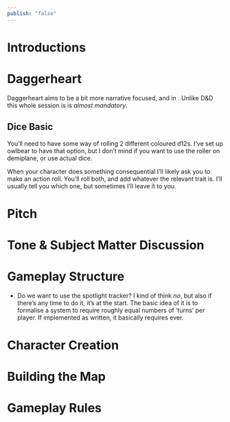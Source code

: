 ```yaml
---
publish: "false"
---
```


# Introductions
# Daggerheart
Daggerheart aims to be a bit more narrative focused, and in . Unlike D&D this whole session is is *almost mandatory*.
## Dice Basic
You’ll need to have some way of rolling 2 different coloured d12s. I’ve set up owlbear to have that option, but I don’t mind if you want to use the roller on demiplane, or use actual dice.

When your character does something consequential I’ll likely ask you to make an action roll. You’ll roll both, and add whatever the relevant trait is. I’ll usually tell you which one, but sometimes I’ll leave it to you.

# Pitch
# Tone & Subject Matter Discussion
# Gameplay Structure
- Do we want to use the spotlight tracker? I kind of think *no*, but also if there’s any time to do it, it’s at the start. The basic idea of it is to formalise a system to require roughly equal numbers of ‘turns’ per player. If implemented as written, it basically requires ever.
# Character Creation
# Building the Map
# Gameplay Rules

